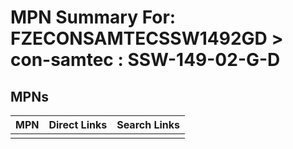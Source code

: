 



# MPN Summary For: FZECONSAMTECSSW1492GD > con-samtec : SSW-149-02-G-D

## MPNs
  

|MPN|Direct Links|Search Links|
| :--- | :--- | :--- |
||||
